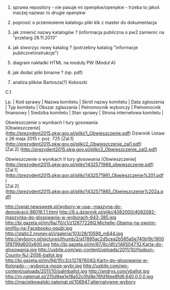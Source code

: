 1. sprawa repository - nie pasuje mi openpkw/openpkw - trzeba to jakoś inaczej nazwac to drugie openpkw

2. poprosić o przeniesienie katalogu pliki klk z master do dokumentacja

3. jak zmienić nazwy katalogów ? (informacja publiczna o pw2 zamienic na "przetarg 28.11.2013"

4.  jak stworzyc nowy katalog ? (potrzebny katalog "informacje publiczne\instrukcje")

5.  diagram nakładki HTML na moduły PW (Moduł A)

6.  jak dodać pliki binarne ? (np. pdf)

7. analiza plików Bartosza(?) Kokoszki


C.1

Lp. | Kod sprawy | Nazwa komitetu | Skrót nazwy komitetu | Data zgloszenia | Typ komitetu | Obszar zglaszania | Pelnomocnik wyborczy | Pelnomocnik finansowy | Siedziba komitetu | Stan sprawy | Strona internetowa komitetu |

Obwieszczenie o wynikach I tury gosowania  
[Obwieszczenie] (http://prezydent2015.pkw.gov.pl/pliki/1_Obwieszczenie.pdf) Dziennik Ustaw z 26 maja 2015 r. poz. 725 
[Zal.1] (http://prezydent2015.pkw.gov.pl/pliki/2_Obwieszczenie_zal1.pdf)  
[Zal.2] (http://prezydent2015.pkw.gov.pl/pliki/2_Obwieszczenie_zal2.pdf)  


Obwieszczenie o wynikach II tury glosowania
[Obwieszczenie] (http://prezydent2015.pkw.gov.pl/pliki/1432571989_obwieszczenie.pdf)  
[Zal.1] (http://prezydent2015.pkw.gov.pl/pliki/1432571981_Obwieszczenie%201.pdf)  
[Zal.2] (http://prezydent2015.pkw.gov.pl/pliki/1432571985_Obwieszczenie%202a.pdf)  


http://swiat.newsweek.pl/wybory-w-usa--maszyna-do-demokracji,98016,1,1.html
http://8.s.dziennik.pl/pliki/4082000/4082082-maszynka-do-glosowania-w-wyborach-643-385.jpg
http://bi.gazeta.pl/im/6a/70/c1/z12677226Q,Michelle-Obama-na-swoim-profilu-na-Facebooku-opubl.jpg
http://static2.money.pl/i/galeria/103/28/10599_m644.jpg
http://wyborcy.pl/pictures/thumb/2/a17895ac2d5cea2b585a5e740b19c19005f9799d600x600.jpg
http://bi.gazeta.pl/im/67/8c/df/z14650471Q,Karta-do-glosowania.jpg
http://uxbite.com/wp-content/uploads/2011/10/Hudson-County-NJ-2006-ballot.jpg
http://bi.gazeta.pl/im/94/1f/c3/z12787604Q,Karty-do-glosowania-w-Kolorado---wyborca-moze-wybr.jpg
http://uxbite.com/wp-content/uploads/2011/10/palmballot.jpg
http://andrys.com/vballot.jpg
http://m.natemat.pl/215d9ee1e18a52c0fd8e76fd16ee8fd6,640,0,0,0.jpg
http://maciejkowalski.natemat.pl/106947,alternatywne-wybory
